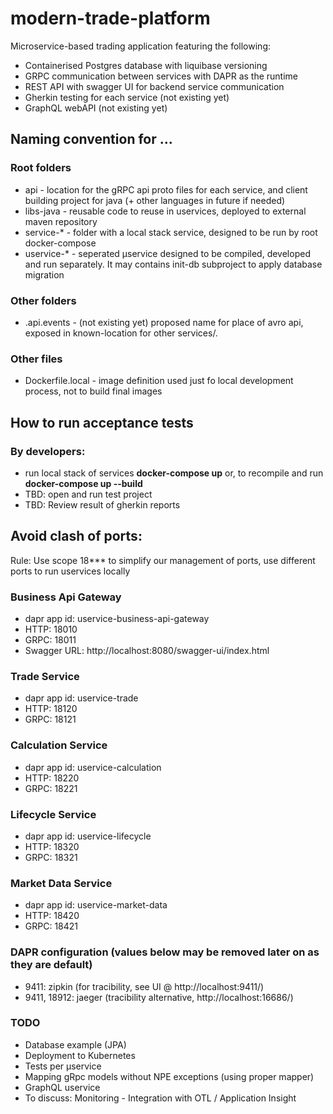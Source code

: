 # modern-trade-platform
Microservice-based trading application featuring the following:
- Containerised Postgres database with liquibase versioning
- GRPC communication between services with DAPR as the runtime
- REST API with swagger UI for backend service communication
- Gherkin testing for each service (not existing yet)
- GraphQL webAPI (not existing yet)

## Naming convention for ...
### Root folders
- api - location for the gRPC api proto files for each service, and client building project for java (+ other languages in future if needed)
- libs-java - reusable code to reuse in uservices, deployed to external maven repository
- service-* - folder with a local stack service, designed to be run by root docker-compose
- uservice-* - seperated µservice designed to be compiled, developed and run separately. It may contains init-db subproject to apply database migration
### Other folders
- .api.events - (not existing yet) proposed name for place of avro api, exposed in known-location for other services/.
### Other files
- Dockerfile.local - image definition used just fo local development process, not to build final images

## How to run acceptance tests
### By developers:
- run local stack of services **docker-compose up** or, to recompile and run **docker-compose up --build**
- TBD: open and run test project
- TBD: Review result of gherkin reports

## Avoid clash of ports:
Rule: Use scope 18*** to simplify our management of ports, use different ports to run uservices locally
### Business Api Gateway
- dapr app id: uservice-business-api-gateway
- HTTP: 18010
- GRPC: 18011
- Swagger URL: http://localhost:8080/swagger-ui/index.html

### Trade Service
- dapr app id: uservice-trade
- HTTP: 18120
- GRPC: 18121

### Calculation Service
- dapr app id: uservice-calculation
- HTTP: 18220
- GRPC: 18221

### Lifecycle Service
- dapr app id: uservice-lifecycle
- HTTP: 18320
- GRPC: 18321

### Market Data Service
- dapr app id: uservice-market-data
- HTTP: 18420
- GRPC: 18421

### DAPR configuration (values below may be removed later on as they are default)
- 9411: zipkin (for tracibility, see UI @ http://localhost:9411/)
- 9411, 18912: jaeger (tracibility alternative, http://localhost:16686/)

### TODO
- Database example (JPA)
- Deployment to Kubernetes
- Tests per µservice
- Mapping gRpc models without NPE exceptions (using proper mapper)
- GraphQL uservice
- To discuss: Monitoring - Integration with OTL / Application Insight
